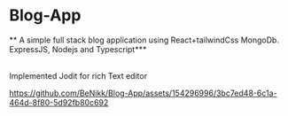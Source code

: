 # Blog-App

** A simple full stack blog application using React+tailwindCss MongoDb. ExpressJS, Nodejs and Typescript\***

<br/>
Implemented Jodit for rich Text editor

<br/>


https://github.com/BeNikk/Blog-App/assets/154296996/3bc7ed48-6c1a-464d-8f80-5d92fb80c692

